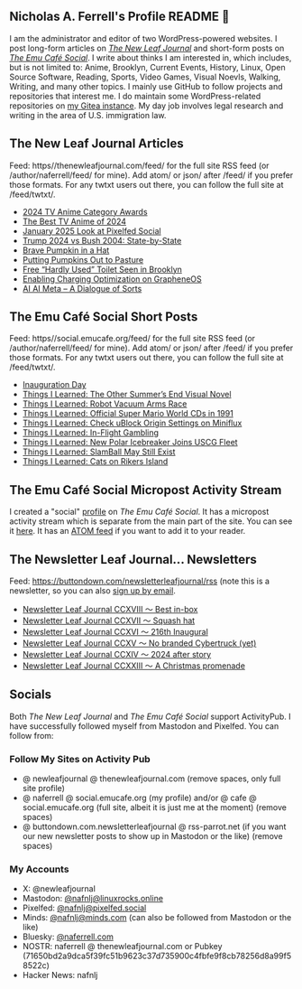 ## Nicholas A. Ferrell's Profile README 👋

I am the administrator and editor of two WordPress-powered websites. I post long-form articles on [*The New Leaf Journal*](https://thenewleafjournal.com/) and short-form posts on [*The Emu Café Social*](https://social.emucafe.org/). I write about thinks I am interested in, which includes, but is not limited to: Anime, Brooklyn, Current Events, History, Linux, Open Source Software, Reading, Sports, Video Games, Visual Noevls, Walking, Writing, and many other topics. I mainly use GitHub to follow projects and repositories that interest me. I do maintain some WordPress-related repositories on [my Gitea instance](https://giteacoffee.emucafe.org/naferrell). My day job involves legal research and writing in the area of U.S. immigration law.

## The New Leaf Journal Articles

Feed: https//thenewleafjournal.com/feed/ for the full site RSS feed (or /author/naferrell/feed/ for mine). Add atom/ or json/ after /feed/ if you prefer those formats. For any twtxt users out there, you can follow the full site at /feed/twtxt/.

<!-- BLOG-POST-LIST:START -->
- [2024 TV Anime Category Awards](https://thenewleafjournal.com/2024-tv-anime-category-awards/)
- [The Best TV Anime of 2024](https://thenewleafjournal.com/the-best-anime-of-2024/)
- [January 2025 Look at Pixelfed Social](https://thenewleafjournal.com/january-2025-look-at-pixelfed-social/)
- [Trump 2024 vs Bush 2004: State-by-State](https://thenewleafjournal.com/trump-2024-vs-bush-2004-state-by-state/)
- [Brave Pumpkin in a Hat](https://thenewleafjournal.com/brave-pumpkin-in-a-hat/)
- [Putting Pumpkins Out to Pasture](https://thenewleafjournal.com/putting-pumpkins-out-to-pasture/)
- [Free “Hardly Used” Toilet Seen in Brooklyn](https://thenewleafjournal.com/free-hardly-used-toilet-seen-in-brooklyn/)
- [Enabling Charging Optimization on GrapheneOS](https://thenewleafjournal.com/enabling-charging-optimization-on-grapheneos/)
- [AI AI Meta – A Dialogue of Sorts](https://thenewleafjournal.com/ai-ai-meta-a-dialogue-of-sorts/)
<!-- BLOG-POST-LIST:END -->

## The Emu Café Social Short Posts

Feed: https//social.emucafe.org/feed/ for the full site RSS feed (or /author/naferrell/feed/ for mine). Add atom/ or json/ after /feed/ if you prefer those formats. For any twtxt users out there, you can follow the full site at /feed/twtxt/.

<!-- ECS-POST-LIST:START -->
- [Inauguration Day](https://social.emucafe.org/naferrell/inauguration-day/)
- [Things I Learned: The Other Summer’s End Visual Novel](https://social.emucafe.org/naferrell/01-18-25-the-other-summer-end-vn/)
- [Things I Learned: Robot Vacuum Arms Race](https://social.emucafe.org/naferrell/things-i-learned-robot-vacuum-arms-race/)
- [Things I Learned: Official Super Mario World CDs in 1991](https://social.emucafe.org/naferrell/things-i-learned-official-super-mario-world-cds-in-1991/)
- [Things I Learned: Check uBlock Origin Settings on Miniflux](https://social.emucafe.org/naferrell/ublock-o-and-miniflux/)
- [Things I Learned: In-Flight Gambling](https://social.emucafe.org/naferrell/01-12-25-inflight-gambling/)
- [Things I Learned: New Polar Icebreaker Joins USCG Fleet](https://social.emucafe.org/naferrell/01-12-25-polar-icebreaker-joins-uscg/)
- [Things I Learned: SlamBall May Still Exist](https://social.emucafe.org/naferrell/01-11-25-slamball-may-still-exist/)
- [Things I Learned: Cats on Rikers Island](https://social.emucafe.org/naferrell/01-10-25-cats-on-rikers/)
<!-- ECS-POST-LIST:END -->

## The Emu Café Social Micropost Activity Stream

I created a "social" [profile](https://social.emucafe.org/patrons/naferrell/profile/) on *The Emu Café Social*. It has a micropost activity stream which is separate from the main part of the site. You can see it [here](https://social.emucafe.org/patrons/naferrell/). It has an [ATOM feed](https://social.emucafe.org/patrons/naferrell/activity/feed/atom/) if you want to add it to your reader.

## The Newsletter Leaf Journal... Newsletters

Feed: https://buttondown.com/newsletterleafjournal/rss (note this is a newsletter, so you can also [sign up by email](https://buttondown.com/newsletterleafjournal#subscribe-form).

<!-- NLLJ-POST-LIST:START -->
- [Newsletter Leaf Journal CCXVIII 〜 Best in-box](https://buttondown.com/newsletterleafjournal/archive/218/)
- [Newsletter Leaf Journal CCXVII 〜 Squash hat](https://buttondown.com/newsletterleafjournal/archive/217/)
- [Newsletter Leaf Journal CCXVI 〜 216th Inaugural](https://buttondown.com/newsletterleafjournal/archive/216/)
- [Newsletter Leaf Journal CCXV 〜 No branded Cybertruck &lpar;yet&rpar;](https://buttondown.com/newsletterleafjournal/archive/215/)
- [Newsletter Leaf Journal CCXIV 〜 2024 after story](https://buttondown.com/newsletterleafjournal/archive/214/)
- [Newsletter Leaf Journal CCXXIII 〜 A Christmas promenade](https://buttondown.com/newsletterleafjournal/archive/213/)
<!-- NLLJ-POST-LIST:END -->

## Socials

Both *The New Leaf Journal* and *The Emu Café Social* support ActivityPub. I have successfully followed myself from Mastodon and Pixelfed. You can follow from:

### Follow My Sites on Activity Pub

* @ newleafjournal @ thenewleafjournal.com (remove spaces, only full site profile)
* @ naferrell @ social.emucafe.org (my profile) and/or @ cafe @ social.emucafe.org (full site, albeit it is just me at the moment) (remove spaces)
* @ buttondown.com.newsletterleafjournal @ rss-parrot.net (if you want our new newsletter posts to show up in Mastodon or the like) (remove spaces)

### My Accounts

* X: @newleafjournal
* Mastodon: [@nafnlj@linuxrocks.online](https://linuxrocks.online/@nafnlj)
* Pixelfed: [@nafnlj@pixelfed.social](https://pixelfed.social/nafnlj)
* Minds: [@nafnlj@minds.com](https://www.minds.com/nafnlj/) (can also be followed from Mastodon or the like)
* Bluesky: [@naferrell.com](https://bsky.app/profile/naferrell.com)
* NOSTR: naferrell @ thenewleafjournal.com or Pubkey (71650bd2a9dca5f39fc51b9623c37d735900c4fbfe9f8cb78256d8a99f58522c)
* Hacker News: nafnlj 



<!--
**nafnlj/nafnlj** is a ✨ _special_ ✨ repository because its `README.md` (this file) appears on your GitHub profile.

Here are some ideas to get you started:

- 🔭 I’m currently working on ...
- 🌱 I’m currently learning ...
- 👯 I’m looking to collaborate on ...
- 🤔 I’m looking for help with ...
- 💬 Ask me about ...
- 📫 How to reach me: ...
- 😄 Pronouns: ...
- ⚡ Fun fact: ...
-->
